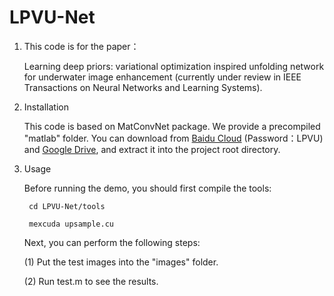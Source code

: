 # LPVU-Net

1. This code is for the paper：
   
   Learning deep priors: variational optimization inspired unfolding network for underwater image enhancement (currently under review in IEEE Transactions on Neural Networks and Learning Systems).

2. Installation

   This code is based on MatConvNet package. We provide a precompiled "matlab" folder. You can download from [Baidu Cloud]( https://pan.baidu.com/s/1FPwMV58hdevJpKhsQ-1zOw?pwd=LPVU ) (Password：LPVU) and [Google Drive](https://drive.google.com/file/d/108ZjaqEIovvfRyVj4zIv0r5kurmxUv92/view?usp=drive_link), and extract it into the project root directory.
   
   
3. Usage

   Before running the demo, you should first compile the tools:

        cd LPVU-Net/tools

        mexcuda upsample.cu
   
   Next, you can perform the following steps:
   
   (1) Put the test images into the "images" folder.
   
   (2) Run test.m to see the results.
